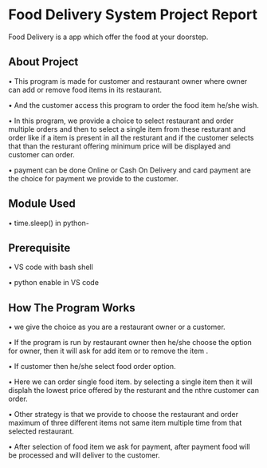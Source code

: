 # Food Delivery System Project Report

Food Delivery is a app which offer the food at your doorstep.

## About Project

• This program is made for customer and restaurant owner   where owner can add or remove food items in its restaurant.

• And the customer access this program to order the food item he/she wish.

• In this program, we provide a choice to select restaurant and order multiple orders and then to select a single item from these resturant and order like if a item is present in all the resturant and if the customer selects that than the resturant offering minimum price will be displayed and customer can order.

•  payment can be done Online or Cash On Delivery and card payment are the choice for payment we provide to the customer.

## Module Used 

• time.sleep() in python- 


## Prerequisite
• VS code with bash shell

• python enable in VS code




## How The Program Works 

• we give the choice as you are a restaurant owner or a customer.

• If the program is run by restaurant owner then he/she choose the option for owner, then it will ask for add item or to remove the item .

• If  customer then he/she select  food order option. 


• Here we can order single  food item. by selecting a single item then it will displah the lowest price offered by the resturant and the nthre customer can order.

• Other strategy is that we provide to choose the restaurant and order maximum of three different items not same item multiple time from that selected restaurant.

• After selection of food item we ask for payment, after payment food will be processed and will deliver to the customer.

